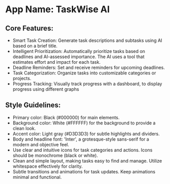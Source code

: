 # **App Name**: TaskWise AI

## Core Features:

- Smart Task Creation: Generate task descriptions and subtasks using AI based on a brief title.
- Intelligent Prioritization: Automatically prioritize tasks based on deadlines and AI-assessed importance. The AI uses a tool that estimates effort and impact for each task.
- Deadline Reminders: Set and receive reminders for upcoming deadlines.
- Task Categorization: Organize tasks into customizable categories or projects.
- Progress Tracking: Visually track progress with a dashboard, to display progress using different graphs

## Style Guidelines:

- Primary color: Black (#000000) for main elements.
- Background color: White (#FFFFFF) for the background to provide a clean look.
- Accent color: Light gray (#D3D3D3) for subtle highlights and dividers.
- Body and headline font: 'Inter', a grotesque-style sans-serif for a modern and objective feel.
- Use clear and intuitive icons for task categories and actions. Icons should be monochrome (black or white).
- Clean and simple layout, making tasks easy to find and manage. Utilize whitespace effectively for clarity.
- Subtle transitions and animations for task updates. Keep animations minimal and functional.